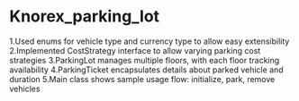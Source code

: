 # Knorex_parking_lot
1.Used enums for vehicle type and currency type to allow easy extensibility
2.Implemented CostStrategy interface to allow varying parking cost strategies
3.ParkingLot manages multiple floors, with each floor tracking availability
4.ParkingTicket encapsulates details about parked vehicle and duration
5.Main class shows sample usage flow: initialize, park, remove vehicles
